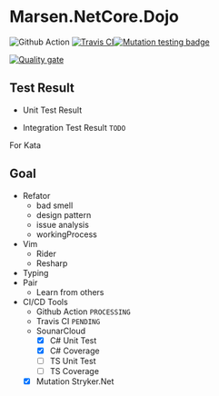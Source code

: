 # Marsen.NetCore.Dojo

![Github Action](https://github.com/marsen/Marsen.NetCore.Dojo/workflows/.NET%20Core/badge.svg)
[![Travis CI](https://travis-ci.com/marsen/Marsen.NetCore.Dojo.svg?branch=master)](https://travis-ci.com/marsen/Marsen.NetCore.Dojo)[![Mutation testing badge](https://img.shields.io/endpoint?style=flat&url=https%3A%2F%2Fbadge-api.stryker-mutator.io%2Fgithub.com%2Fmarsen%2FMarsen.NetCore.Dojo%2Fmaster)](https://dashboard.stryker-mutator.io/reports/github.com/marsen/Marsen.NetCore.Dojo/master)

[![Quality gate](https://sonarcloud.io/api/project_badges/quality_gate?project=marsen_Marsen.NetCore.Dojo)](https://sonarcloud.io/dashboard?id=marsen_Marsen.NetCore.Dojo)

## Test Result

- Unit Test Result 

- Integration Test Result `TODO`

For Kata

## Goal

- Refator
  - bad smell
  - design pattern
  - issue analysis
  - workingProcess
- Vim
  - Rider
  - Resharp
- Typing
- Pair
  - Learn from others  
- CI/CD Tools
  - Github Action `PROCESSING`
  - Travis CI `PENDING`
  - SounarCloud
    - [x] C# Unit Test
    - [x] C# Coverage
    - [ ] TS Unit Test
    - [ ] TS Coverage
  - [x] Mutation Stryker.Net
